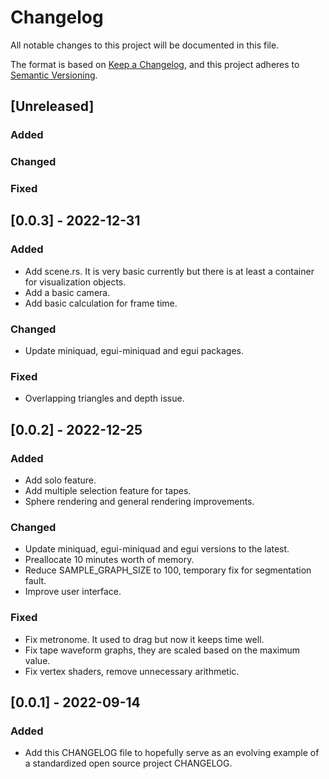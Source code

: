 # Changelog
All notable changes to this project will be documented in this file.

The format is based on [Keep a Changelog](https://keepachangelog.com/en/1.0.0/),
and this project adheres to [Semantic Versioning](https://semver.org/spec/v2.0.0.html).

## [Unreleased]
### Added
### Changed
### Fixed

## [0.0.3] - 2022-12-31
### Added
- Add scene.rs. It is very basic currently but there is at least a container for
visualization objects.
- Add a basic camera.
- Add basic calculation for frame time.

### Changed
- Update miniquad, egui-miniquad and egui packages.

### Fixed
- Overlapping triangles and depth issue.

## [0.0.2] - 2022-12-25
### Added
- Add solo feature.
- Add multiple selection feature for tapes.
- Sphere rendering and general rendering improvements.

### Changed
- Update miniquad, egui-miniquad and egui versions to the latest.
- Preallocate 10 minutes worth of memory.
- Reduce SAMPLE_GRAPH_SIZE to 100, temporary fix for segmentation fault.
- Improve user interface.

### Fixed
- Fix metronome. It used to drag but now it keeps time well.
- Fix tape waveform graphs, they are scaled based on the maximum value.
- Fix vertex shaders, remove unnecessary arithmetic.

## [0.0.1] - 2022-09-14
### Added
- Add this CHANGELOG file to hopefully serve as an evolving example of a
standardized open source project CHANGELOG.
